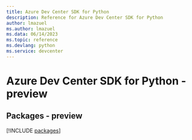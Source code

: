 ```yaml
---
title: Azure Dev Center SDK for Python
description: Reference for Azure Dev Center SDK for Python
author: lmazuel
ms.author: lmazuel
ms.data: 06/14/2023
ms.topic: reference
ms.devlang: python
ms.service: devcenter
---
```

# Azure Dev Center SDK for Python - preview
## Packages - preview
[!INCLUDE [packages](dev-center-index.md)]